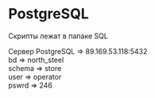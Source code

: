 # PostgreSQL
Скрипты лежат в папаке SQL <br />

Сервер PostgreSQL => 89.169.53.118:5432<br />
bd => north_steel<br />
schema => store<br />
user => operator<br />
pswrd => 246<br />
